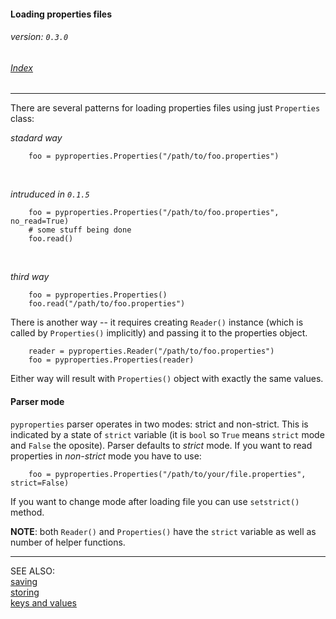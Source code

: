 #### Loading properties files
###### _version: `0.3.0`_

###### [Index](index.mdown)
----


There are several patterns for loading properties files using just `Properties` class:

_stadard way_

        foo = pyproperties.Properties("/path/to/foo.properties")

&nbsp;

_intruduced in `0.1.5`_

        foo = pyproperties.Properties("/path/to/foo.properties", no_read=True)
        # some stuff being done
        foo.read()

&nbsp;

_third way_

        foo = pyproperties.Properties()
        foo.read("/path/to/foo.properties")


There is another way -- it requires creating `Reader()` instance (which is called by `Properties()` implicitly) and passing it to the properties object.

        reader = pyproperties.Reader("/path/to/foo.properties")
        foo = pyproperties.Properties(reader)


Either way will result with `Properties()` object with exactly the same values.


#### Parser mode

`pyproperties` parser operates in two modes: strict and non-strict. 
This is indicated by a state of `strict` variable (it is `bool` so `True` means `strict` mode and `False` the oposite). 
Parser defaults to _strict_ mode. If you want to read properties in _non-strict_ mode you have to use:

        foo = pyproperties.Properties("/path/to/your/file.properties", strict=False)
        
If you want to change mode after loading file you can use `setstrict()` method.

**NOTE**: both `Reader()` and `Properties()` have the `strict` variable as well as number of helper functions.

----

SEE ALSO:  
[saving](saving.mdown)  
[storing](storing.mdown)  
[keys and values](keys_and_values.mdown)